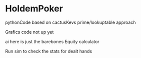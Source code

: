 # HoldemPoker
pythonCode based on cactusKevs prime/lookuptable approach

Grafics code not up yet

ai here is just the barebones Equity calculator 

Run sim to check the stats for dealt hands
